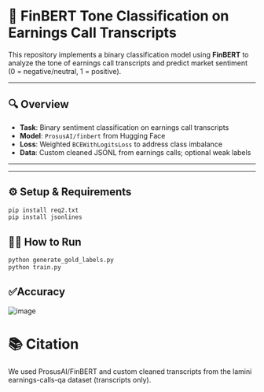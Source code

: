 # 🧠 FinBERT Tone Classification on Earnings Call Transcripts

This repository implements a binary classification model using **FinBERT** to analyze the tone of earnings call transcripts and predict market sentiment (0 = negative/neutral, 1 = positive).

---

## 🔍 Overview

- **Task**: Binary sentiment classification on earnings call transcripts  
- **Model**: `ProsusAI/finbert` from Hugging Face  
- **Loss**: Weighted `BCEWithLogitsLoss` to address class imbalance  
- **Data**: Custom cleaned JSONL from earnings calls; optional weak labels  

---


---

## ⚙️ Setup & Requirements

```bash
pip install req2.txt
pip install jsonlines

```
## 🏃‍♂️ How to Run
```bash
python generate_gold_labels.py
python train.py
```

## ✅Accuracy
![image](https://github.com/user-attachments/assets/8eefd1f2-02fe-46f7-9341-99487ba35f4e)


# 📚 Citation
We used ProsusAI/FinBERT and custom cleaned transcripts from the lamini earnings-calls-qa dataset (transcripts only).




